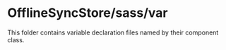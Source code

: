 # OfflineSyncStore/sass/var

This folder contains variable declaration files named by their component class.

